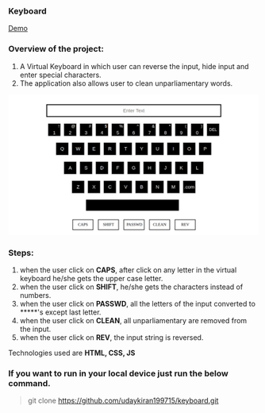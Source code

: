 ### Keyboard

[Demo](https://udaykiran199715.github.io/Keyboard/)

### Overview of the project:

1. A Virtual Keyboard in which user can reverse the input, hide input and enter special characters.
2. The application also allows user to clean unparliamentary words.


<img src="Keyboard.png" />

### Steps:

1. when the user click on <strong>CAPS</strong>, after click on any letter in the virtual keyboard he/she gets the upper case letter.
2. when the user click on <strong>SHIFT</strong>, he/she gets the characters instead of numbers.
3. when the user click on <strong>PASSWD</strong>, all the letters of the input converted to *****'s except last letter.
4. when the user click on <strong>CLEAN</strong>, all unparliamentary are removed from the input.
5. when the user click on <strong>REV</strong>, the input string is reversed.

Technologies used are <strong>HTML, CSS, JS</strong>

### If you want to run in your local device just run the below command.

>git clone https://github.com/udaykiran199715/keyboard.git
